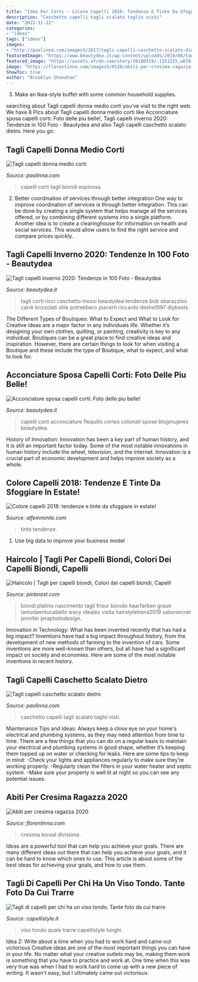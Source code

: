 ```yaml
---
title: "Idee Per Corti ~ Colore Capelli 2018: Tendenze E Tinte Da Sfoggiare In Estate!"
description: "Caschetto capelli tagli scalato taglio visti"
date: "2022-11-22"
categories:
- "ideas"
tags: ["ideas"]
images:
- "http://paolinna.com/images5/1017/tagli-capelli-caschetto-scalato-dietro/tagli-capelli-caschetto-scalato-dietro-16_5.jpg"
featuredImage: "https://www.beautydea.it/wp-content/uploads/2019/08/tagli-capelli-medi-ai-1000-110-758x758.jpg"
featured_image: "https://assets.afcdn.com/story/20180319/-1151215_w670.jpg"
image: "https://florentinna.com/images5/0520/abiti-per-cresima-ragazza-2020/abiti-per-cresima-ragazza-2020-54_10.jpg"
ShowToc: true
author: "Brooklyn Shanahan"
---
```



3. Make an Ikea-style buffet with some common household supplies.

	

		
searching about Tagli capelli donna medio corti you've visit to the right web. We have 8 Pics about Tagli capelli donna medio corti like Acconciature sposa capelli corti: Foto delle piu belle!, Tagli capelli inverno 2020: Tendenze in 100 Foto - Beautydea and also Tagli capelli caschetto scalato dietro. Here you go:
		
    
## Tagli Capelli Donna Medio Corti

<img loading=lazy src="https://paolinna.com/images/tagli-capelli-donna-medio-corti/tagli-capelli-donna-medio-corti-34-12.jpg" onerror="this.onerror=null;this.src='https://tse3.mm.bing.net/th?id=OIP.9cMn3Vh4S7Cj6ET4RDw-swHaKe&amp;pid=15.1';" alt="Tagli capelli donna medio corti">

_Source: paolinna.com_

>capelli corti tagli biondi espinosa. 

	

2) Better coordination of services through better integration
One way to improve coordination of services is through better integration. This can be done by creating a single system that helps manage all the services offered, or by combining different systems into a single platform. Another idea is to create a clearinghouse for information on health and social services. This would allow users to find the right service and compare prices quickly.

    
## Tagli Capelli Inverno 2020: Tendenze In 100 Foto - Beautydea

<img loading=lazy src="https://www.beautydea.it/wp-content/uploads/2019/08/tagli-capelli-medi-ai-1000-110-758x758.jpg" onerror="this.onerror=null;this.src='https://tse1.mm.bing.net/th?id=OIP.xmofO5J-zzsZstolLBwl9gHaHa&amp;pid=15.1';" alt="Tagli capelli inverno 2020: Tendenze in 100 Foto - Beautydea">

_Source: beautydea.it_

>tagli corti ricci caschetto mossi beautydea tendenze bob sbarazzino carrè brizzolati stile potrebbero piacerti riccardo deshe1997 diybests. 

	

The Different Types of Boutiques: What to Expect and What to Look for
Creative ideas are a major factor in any individuals life. Whether it’s designing your own clothes, quilting, or painting, creativity is key to any individual. Boutiques can be a great place to find creative ideas and inspiration. However, there are certain things to look for when visiting a Boutique and these include the type of Boutique, what to expect, and what to look for.

    
## Acconciature Sposa Capelli Corti: Foto Delle Piu Belle!

<img loading=lazy src="https://www.beautydea.it/wp-content/uploads/2016/07/Capelli-corti-sposa-1000-9.jpg" onerror="this.onerror=null;this.src='https://tse3.mm.bing.net/th?id=OIP.VXCyq5IJfjudM-XdR8SaoAHaHH&amp;pid=15.1';" alt="Acconciature sposa capelli corti: Foto delle piu belle!">

_Source: beautydea.it_

>capelli corti acconciature flequillo cortes cotonati spose blogmujeres beautydea. 

	

History of Innovation:
Innovation has been a key part of human history, and it is still an important factor today. Some of the most notable innovations in human history include the wheel, television, and the internet. Innovation is a crucial part of economic development and helps improve society as a whole.

    
## Colore Capelli 2018: Tendenze E Tinte Da Sfoggiare In Estate!

<img loading=lazy src="https://assets.afcdn.com/story/20180319/-1151215_w670.jpg" onerror="this.onerror=null;this.src='https://tse3.mm.bing.net/th?id=OIP.AZMiwoHBCBM_hZa5BM7A2QHaIq&amp;pid=15.1';" alt="Colore capelli 2018: tendenze e tinte da sfoggiare in estate!">

_Source: alfemminile.com_

>tinte tendenze. 

	

1. Use big data to improve your business model

    
## Haircolo | Tagli Per Capelli Biondi, Colori Dei Capelli Biondi, Capelli

<img loading=lazy src="https://i.pinimg.com/736x/d0/c0/73/d0c07362c99fc4f5347497e38525a289.jpg" onerror="this.onerror=null;this.src='https://tse2.mm.bing.net/th?id=OIP.5iwvXbf8tbKatw7DC9O91QHaHq&amp;pid=15.1';" alt="Haircolo | Tagli per capelli biondi, Colori dei capelli biondi, Capelli">

_Source: pinterest.com_

>biondi platino nascimento tagli frisur biondo haarfarben graue lamodaentucabello wavy ideales visita hairstyletrend2019 salonsecret jennifer jeraphotodesign. 

	

Innovation in Technology: What has been invented recently that has had a big impact?
Inventions have had a big impact throughout history, from the development of new methods of farming to the invention of cars. Some inventions are more well-known than others, but all have had a significant impact on society and economies. Here are some of the most notable inventions in recent history.

    
## Tagli Capelli Caschetto Scalato Dietro

<img loading=lazy src="http://paolinna.com/images5/1017/tagli-capelli-caschetto-scalato-dietro/tagli-capelli-caschetto-scalato-dietro-16_5.jpg" onerror="this.onerror=null;this.src='https://tse1.mm.bing.net/th?id=OIP.pjBRU0xdl1ruYpw8KQN_VgAAAA&amp;pid=15.1';" alt="Tagli capelli caschetto scalato dietro">

_Source: paolinna.com_

>caschetto capelli tagli scalato taglio visti. 

	

Maintenance Tips and Ideas: Always keep a close eye on your home's electrical and plumbing systems, as they may need attention from time to time.
There are a few things that you can do on a regular basis to maintain your electrical and plumbing systems in good shape, whether it’s keeping them topped up on water or checking for leaks. Here are some tips to keep in mind:
-Check your lights and appliances regularly to make sure they’re working properly.
-Regularly clean the filters in your water heater and septic system.
-Make sure your property is well lit at night so you can see any potential issues.

    
## Abiti Per Cresima Ragazza 2020

<img loading=lazy src="https://florentinna.com/images5/0520/abiti-per-cresima-ragazza-2020/abiti-per-cresima-ragazza-2020-54_10.jpg" onerror="this.onerror=null;this.src='https://tse2.mm.bing.net/th?id=OIP.FmuVaLajqj7ZKmOeaNI14QAAAA&amp;pid=15.1';" alt="Abiti per cresima ragazza 2020">

_Source: florentinna.com_

>cresima koraal divisione. 

	

Ideas are a powerful tool that can help you achieve your goals. There are many different ideas out there that can help you achieve your goals, and it can be hard to know which ones to use. This article is about some of the best ideas for achieving your goals, and how to use them.

    
## Tagli Di Capelli Per Chi Ha Un Viso Tondo. Tante Foto Da Cui Trarre

<img loading=lazy src="https://www.capellistyle.it/wp-content/uploads/2016/11/viso-tondo-2-1140x760.jpg" onerror="this.onerror=null;this.src='https://tse2.mm.bing.net/th?id=OIP._kYSSNXTHT2zTtatbPaaHgHaE8&amp;pid=15.1';" alt="Tagli di capelli per chi ha un viso tondo. Tante foto da cui trarre">

_Source: capellistyle.it_

>viso tondo quale trarre capellistyle lunghi. 

	

Idea 2: Write about a time when you had to work hard and came out victorious
Creative ideas are one of the most important things you can have in your life. No matter what your creative outlets may be, making them work is something that you have to practice and work at. One time when this was very true was when I had to work hard to come up with a new piece of writing. It wasn't easy, but I ultimately came out victorious.

